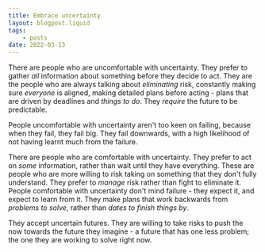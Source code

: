 ```yaml
---
title: Embrace uncertainty
layout: blogpost.liquid
tags:
    - posts
date: 2022-03-13
---
```



There are people who are uncomfortable with uncertainty. They prefer to gather *all* information about something before they decide to act. They are the people who are always talking about _eliminating_ risk, constantly making sure _everyone_ is aligned, making detailed plans before acting - plans that are driven by deadlines and _things to do_. They _require_ the future to be predictable.

People uncomfortable with uncertainty aren't too keen on failing, because when they fail, they fail big. They fail downwards, with a high likelihood of not having learnt much from the failure. 

There are people who are comfortable with uncertainty. They prefer to act on _some_ information, rather than wait until they have everything. These are people who are more willing to risk taking on something that they don't fully understand. They prefer to _manage_ risk rather than fight to eliminate it. People comfortable with uncertainty don't mind failure - they expect it, and expect to learn from it. They make plans that work backwards from _problems to solve_, rather than _dates to finish things by_. 

They accept uncertain futures. They are willing to take risks to push the now towards the future they imagine - a future that has one less problem; the one they are working to solve right now.